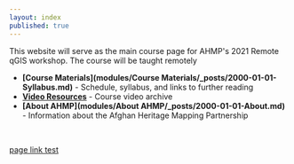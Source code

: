 ```yaml
---
layout: index
published: true
---
```


This website will serve as the main course page for AHMP's 2021 Remote qGIS workshop. The course will be taught remotely 
* **[Course Materials](modules/Course Materials/_posts/2000-01-01-Syllabus.md)** - Schedule, syllabus, and links to further reading
* **[Video Resources](/modules/content/markdown-and-media)** - Course video archive   
* **[About AHMP](modules/About AHMP/_posts/2000-01-01-About.md)** - Information about the Afghan Heritage Mapping Partnership
<br> 


[page link test](Readings.md)


